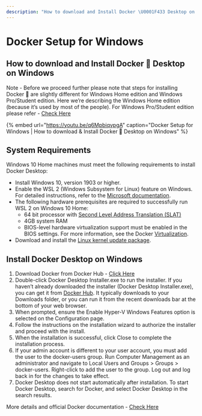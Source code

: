 ```yaml
---
description: "How to download and Install Docker \U0001F433 Desktop on Windows"
---
```


# Docker Setup for Windows

## **How to download and Install Docker 🐳 Desktop on Windows**

Note - Before we proceed further please note that steps for installing Docker 🐳 are slightly different for Windows Home edition and Windows Pro/Student edition. Here we’re describing the Windows Home edition \(because it’s used by most of the people\). For Windows Pro/Student edition please refer - [Check Here](https://docs.docker.com/docker-for-windows/install/)

{% embed url="https://youtu.be/q6MpbiqvpgA" caption="Docker Setup for Windows \| How to download & Install Docker 🐳 Desktop on Windows" %}

## **System Requirements**

Windows 10 Home machines must meet the following requirements to install Docker Desktop:

* Install Windows 10, version 1903 or higher. 
* Enable the WSL 2 \(Windows Subsystem for Linux\) feature on Windows. For detailed instructions, refer to the [Microsoft documentation](https://docs.microsoft.com/en-us/windows/wsl/install-win10).
* The following hardware prerequisites are required to successfully run WSL 2 on Windows 10 Home:
  * 64 bit processor with [Second Level Address Translation \(SLAT\)](https://en.wikipedia.org/wiki/Second_Level_Address_Translation)
  * 4GB system RAM
  * BIOS-level hardware virtualization support must be enabled in the BIOS settings. For more information, see the Docker [Virtualization](https://docs.docker.com/docker-for-windows/troubleshoot/#virtualization).
* Download and install the [Linux kernel update package](https://docs.microsoft.com/windows/wsl/wsl2-kernel).

## **Install Docker Desktop on Windows** 

1. Download Docker from Docker Hub - [Click Here](https://hub.docker.com/editions/community/docker-ce-desktop-windows/)
2. Double-click Docker Desktop Installer.exe to run the installer. If you haven’t already downloaded the installer \(Docker Desktop Installer.exe\), you can get it from [Docker Hub](https://hub.docker.com/editions/community/docker-ce-desktop-windows/). It typically downloads to your Downloads folder, or you can run it from the recent downloads bar at the bottom of your web browser.
3. When prompted, ensure the Enable Hyper-V Windows Features option is selected on the Configuration page.
4. Follow the instructions on the installation wizard to authorize the installer and proceed with the install.
5. When the installation is successful, click Close to complete the installation process.
6. If your admin account is different to your user account, you must add the user to the docker-users group. Run Computer Management as an administrator and navigate to  Local Users and Groups &gt; Groups &gt; docker-users. Right-click to add the user to the group. Log out and log back in for the changes to take effect.
7. Docker Desktop does not start automatically after installation. To start Docker Desktop, search for Docker, and select Docker Desktop in the search results.

More details and official Docker documentation - [Check Here](https://docs.docker.com/docker-for-windows/install-windows-home/)

